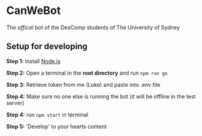 # CanWeBot
The _offical_ bot of the DesComp students of The University of Sydney

## Setup for developing
**Step 1:** Install [Node.js](https://nodejs.org/en/)

**Step 2:** Open a terminal in the **root directory** and run `npm run go`

**Step 3:** Retrieve token from me (Luke) and paste into .env file

**Step 4:** Make sure no one else is running the bot (it will be offline in the test server)

**Step 4:** run `npm start` in terminal

**Step 5:** 'Develop' to your hearts content
